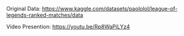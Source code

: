 Original Data: https://www.kaggle.com/datasets/paololol/league-of-legends-ranked-matches/data

Video Presention: https://youtu.be/Rp8WaPiLYz4
